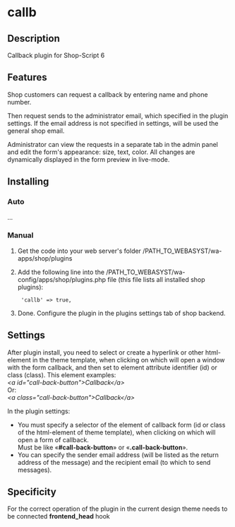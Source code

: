 # callb

## Description
Callback plugin for Shop-Script 6

## Features
Shop customers can request a callback by entering name and phone number.

Then request sends to the administrator email, which specified in the plugin settings. If the email address is not specified in settings, will be used the general shop email.

Administrator can view the requests in a separate tab in the admin panel and edit the form's appearance: size, text, color. All changes are dynamically displayed in the form preview in live-mode.

## Installing
### Auto
...

### Manual
1. Get the code into your web server's folder /PATH_TO_WEBASYST/wa-apps/shop/plugins

2. Add the following line into the /PATH_TO_WEBASYST/wa-config/apps/shop/plugins.php file (this file lists all installed shop plugins):

		'callb' => true,

3. Done. Configure the plugin in the plugins settings tab of shop backend.

## Settings
After plugin install, you need to select or create a hyperlink or other html-element in the theme template, when clicking on which will open a window with the form callback, and then set to element attribute identifier (id) or class (class). This element examples:  
*&lt;a id="call-back-button"&gt;Callback&lt;/a&gt;*  
Or:  
*&lt;a class="call-back-button"&gt;Callback&lt;/a&gt;*

In the plugin settings:
- You must specify a selector of the element of callback form (id or class of the html-element of theme template), when clicking on which will open a form of callback.  
Must be like «**#call-back-button**» or «**.call-back-button**».
- You can specify the sender email address (will be listed as the return address of the message) and the recipient email (to which to send messages).

## Specificity
For the correct operation of the plugin in the current design theme needs to be connected **frontend_head** hook